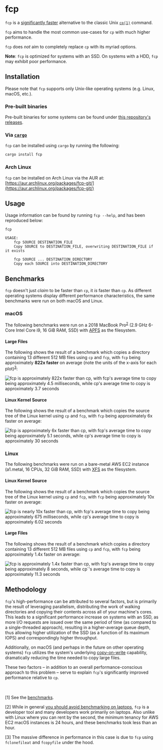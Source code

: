# fcp

`fcp` is a [significantly faster](#benchmarks) alternative to the classic Unix [`cp(1)`](https://man7.org/linux/man-pages/man1/cp.1.html) command.

`fcp` aims to handle the most common use-cases for `cp` with much higher performance.

`fcp` does _not_ aim to completely replace `cp` with its myriad options.

**Note**: `fcp` is optimized for systems with an SSD. On systems with a HDD, `fcp` may exhibit poor performance.

## Installation

Please note that `fcp` supports only Unix-like operating systems (e.g. Linux, macOS, etc.).

### Pre-built binaries

Pre-built binaries for some systems can be found under [this repository's releases](https://github.com/Svetlitski/fcp/releases).

### Via [`cargo`](https://github.com/rust-lang/cargo)

`fcp` can be installed using `cargo` by running the following:

```sh
cargo install fcp
```

### Arch Linux

`fcp` can be installed on Arch Linux via the AUR at: [https://aur.archlinux.org/packages/fcp-git/](https://aur.archlinux.org/packages/fcp-git/)

## Usage

Usage information can be found by running `fcp --help`, and has been reproduced below:

```
fcp

USAGE:
    fcp SOURCE DESTINATION_FILE
    Copy SOURCE to DESTINATION_FILE, overwriting DESTINATION_FILE if it exists

    fcp SOURCE ... DESTINATION_DIRECTORY
    Copy each SOURCE into DESTINATION_DIRECTORY
```

## Benchmarks

`fcp` doesn't just _claim_ to be faster than `cp`, it _is_ faster than `cp`. As different operating systems display
different performance characteristics, the same benchmarks were run on both macOS and Linux.

### macOS

The following benchmarks were run on a 2018 MacBook Pro<sup><a href="#footnote-2">2</a></sup> (2.9 GHz 6-Core Intel Core i9, 16 GiB RAM, SSD) with [APFS](https://developer.apple.com/documentation/foundation/file_system/about_apple_file_system) as the filesystem.

#### Large Files

The following shows the result of a benchmark which copies a directory containing 13 different 512 MB files using `cp` and `fcp`, with `fcp` being approximately **822x faster** on average (note the units of the x-axis for each plot)<sup><a href="#footnote-3">3</a></sup>:

![`fcp` is approximately 822x faster than `cp`, with `fcp`'s average time to copy being approximately 4.5 milliseconds, while `cp`'s average time to copy is approximately 3.7 seconds](https://user-images.githubusercontent.com/35482043/122131973-a3990080-cdff-11eb-92dc-3e0d5f47ac07.png)

#### Linux Kernel Source

The following shows the result of a benchmark which copies the source tree of the Linux kernel using `cp` and `fcp`, with `fcp` being approximately 6x faster on average:

![`fcp` is approximately 6x faster than `cp`, with `fcp`'s average time to copy being approximately 5.1 seconds, while `cp`'s average time to copy is approximately 30 seconds](https://user-images.githubusercontent.com/35482043/122131983-a7c51e00-cdff-11eb-8bbb-8c768998de56.png)

### Linux

The following benchmarks were run on a bare-metal AWS EC2 instance (a1.metal, 16 CPUs, 32 GiB RAM, SSD) with [XFS](https://en.wikipedia.org/wiki/XFS) as the filesystem.

#### Linux Kernel Source

The following shows the result of a benchmark which copies the source tree of the Linux kernel using `cp` and `fcp`, with `fcp` being approximately 10x faster on average:

![`fcp` is nearly 10x faster than `cp`, with `fcp`'s average time to copy being approximately 675 milliseconds, while `cp`'s average time to copy is approximately 6.02 seconds](https://user-images.githubusercontent.com/35482043/122125946-ae9b6300-cdf6-11eb-97dd-0e0bfb916ede.png)

#### Large Files

The following shows the result of a benchmark which copies a directory containing 13 different 512 MB files using `cp` and `fcp`, with `fcp` being approximately 1.4x faster on average:

![`fcp` is approximately 1.4x faster than `cp, with `fcp`'s average time to copy being approximately 8 seconds, while `cp`'s average time to copy is approximately 11.3 seconds](https://user-images.githubusercontent.com/35482043/122125941-ae02cc80-cdf6-11eb-9899-a93ed0442f6f.png)


## Methodology

`fcp`'s high-performance can be attributed to several factors, but is primarily
the result of leveraging parallelism, distributing the work of walking
directories and copying their contents across all of your machine's cores. This
leads to a significant performance increase on systems with an SSD, as more I/O
requests are issued over the same period of time (as compared to a
single-threaded approach), resulting in a higher-average queue depth, thus
allowing higher utilization of the SSD (as a function of its maximum IOPS) and
correspondingly higher throughput.

Additionally, on macOS (and perhaps in the future on other operating systems) `fcp`
utilizes the system's underlying [copy-on-write](https://en.wikipedia.org/wiki/Copy-on-write)
capability, dramatically reducing the time needed to copy large files.

These two factors – in addition to an overall performance-conscious approach to this problem – serve
to explain `fcp`'s significantly improved performance relative to `cp`.
<br>
<br>
<br>

[1] See the [benchmarks](#benchmarks).

<span id="footnote-2">[2]</span> While in general [you should avoid benchmarking on
laptops](https://lemire.me/blog/my-sayings/), `fcp` is a developer tool and
many developers work primarily on laptops. Also unlike with Linux where you can
rent by the second, the minimum tenancy for AWS EC2 macOS instances is 24
hours, and these benchmarks took less than an hour.

<span id="footnote-3">[3]</span> The massive difference in performance in this case is due
to `fcp` using `fclonefileat` and `fcopyfile` under the hood.
